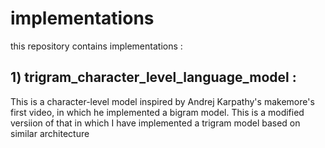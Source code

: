 # implementations
this repository contains implementations :
## 1) trigram_character_level_language_model :
This is a character-level model inspired by Andrej Karpathy's makemore's first video, in which he implemented a bigram model. This is a modified versiion of that in which I have implemented a trigram model based on similar architecture


